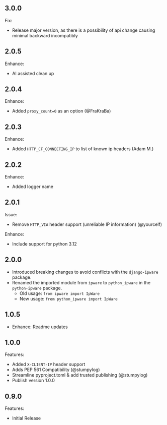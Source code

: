 ## 3.0.0

Fix:
- Release major version, as there is a possibility of api change causing minimal backward incompatibly

## 2.0.5

Enhance:
- AI assisted clean up

## 2.0.4

Enhance:
- Added `proxy_count=0` as an option (@FraKraBa)

## 2.0.3

Enhance:
- Added `HTTP_CF_CONNECTING_IP` to list of known ip headers (Adam M.)

## 2.0.2

Enhance:
- Added logger name

## 2.0.1

Issue:
- Remove `HTTP_VIA` header support (unreliable IP information) (@yourcelf)

Enhance:
- Include support for python 3.12

## 2.0.0

- Introduced breaking changes to avoid conflicts with the `django-ipware` package.
- Renamed the imported module from `ipware` to `python_ipware` in the `python-ipware` package.
  - Old usage: `from ipware import IpWare`
  - New usage: `from python_ipware import IpWare`

## 1.0.5

- Enhance: Readme updates

## 1.0.0

Features:

- Added `X-CLIENT-IP` header support
- Adds PEP 561 Compatibility (@stumpylog)
- Streamline pyproject.toml & add trusted publishing (@stumpylog)
- Publish version 1.0.0

## 0.9.0

Features:

- Initial Release
